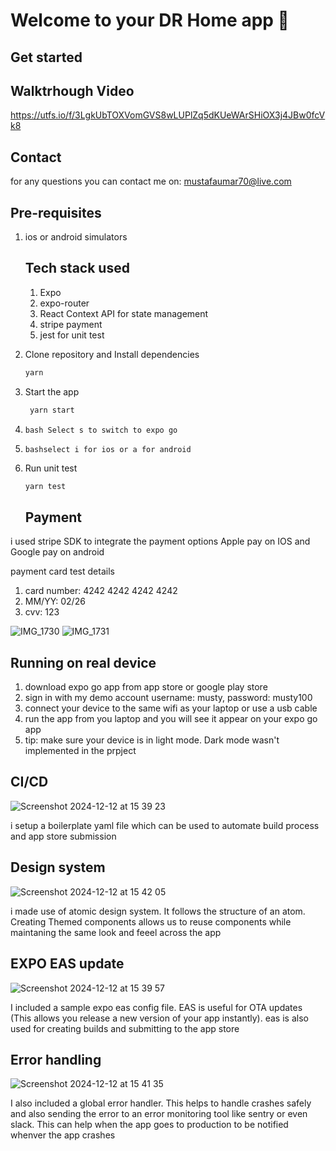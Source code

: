 # Welcome to your DR Home app 👋


## Get started

## Walktrhough Video
https://utfs.io/f/3LgkUbTOXVomGVS8wLUPlZq5dKUeWArSHiOX3j4JBw0fcVk8

## Contact
for any questions you can contact me on: mustafaumar70@live.com

## Pre-requisites
1. ios or android simulators

   ## Tech stack used
      1. Expo
      2. expo-router
      3. React Context API for state management
      4. stripe payment
      5. jest for unit test
         

1. Clone repository and Install dependencies

   ```bash
   yarn
   ```

2. Start the app

   ```bash
    yarn start
   ```
3.  ```bash Select s to switch to expo go```
4. ```bashselect i for ios or a for android ```

5. Run unit test
     ```bash
    yarn test
   ```

     ## Payment
i used stripe SDK to integrate the payment options
Apple pay on IOS and Google pay on android

payment card test details
1. card number: 4242 4242 4242 4242
2. MM/YY: 02/26
3. cvv: 123


![IMG_1730](https://github.com/user-attachments/assets/6534e262-56f5-454a-947a-e05d365a9155)
![IMG_1731](https://github.com/user-attachments/assets/92f9bcf4-d0c4-4873-9005-8f6588e1cd48)


## Running on real device

1. download expo go app from app store or google play store
2. sign in with my demo account username: musty, password: musty100
3. connect your device to the same wifi as your laptop or use a usb cable
4. run the app from you laptop and you will see it appear on your expo go app
5. tip: make sure your device is in light mode. Dark mode wasn't implemented in the prpject




## CI/CD
![Screenshot 2024-12-12 at 15 39 23](https://github.com/user-attachments/assets/459e0311-9369-4cd7-8abd-ddba47757df3)


i setup a boilerplate yaml file which can be used to automate build process and app store submission

## Design system
   ![Screenshot 2024-12-12 at 15 42 05](https://github.com/user-attachments/assets/1e6268bb-1930-4b49-8f9b-0d975e7796d5)
   
   
   i made use of atomic design system. It follows the structure of an atom. Creating Themed components allows us to reuse components while maintaning the same look and feeel across the app

## EXPO EAS update
![Screenshot 2024-12-12 at 15 39 57](https://github.com/user-attachments/assets/c0570a73-32f5-430d-af70-7ee67752e54b)


I included a sample expo eas config file. EAS is useful for OTA updates (This allows you release a new version of your app instantly). eas is also used for creating builds and submitting to the app store

## Error handling
![Screenshot 2024-12-12 at 15 41 35](https://github.com/user-attachments/assets/7c22cd5f-5240-4d66-9134-4dc72a645f6f)


I also included a global error handler. This helps to handle crashes safely and also sending the error to an error monitoring tool like sentry or even slack. This can help when the app goes to production to be notified whenver the app crashes




